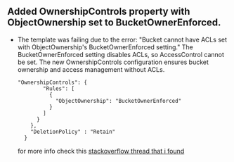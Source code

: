 ## Added OwnershipControls property with ObjectOwnership set to BucketOwnerEnforced.

- The template was failing due to the error: "Bucket cannot have ACLs set with ObjectOwnership's BucketOwnerEnforced setting." The BucketOwnerEnforced setting disables ACLs, so AccessControl cannot be set. The new OwnershipControls configuration ensures bucket ownership and access management without ACLs.


  ```
  "OwnershipControls": {
          "Rules": [
            {
              "ObjectOwnership": "BucketOwnerEnforced"
            }
          ]
        }
      },
      "DeletionPolicy" : "Retain"
    }
  ```


  for more info check this <a href="https://stackoverflow.com/a/76102067">stackoverflow thread that i found</a>
